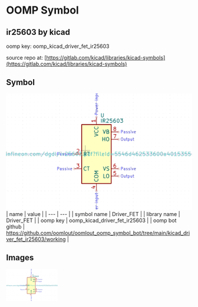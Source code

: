 # OOMP Symbol  
## ir25603  by kicad  
  
oomp key: oomp_kicad_driver_fet_ir25603  
  
source repo at: [https://gitlab.com/kicad/libraries/kicad-symbols](https://gitlab.com/kicad/libraries/kicad-symbols)  
## Symbol  
  
[![working.png](working_600.png)](working.png)  
| name | value | 
| --- | --- | 
| symbol name | Driver_FET | 
| library name | Driver_FET | 
| oomp key | oomp_kicad_driver_fet_ir25603 | 
| oomp bot github | https://github.com/oomlout/oomlout_oomp_symbol_bot/tree/main/kicad_driver_fet_ir25603/working | 
## Images  
  
[![working.png](working_140.png)](working.png)  
